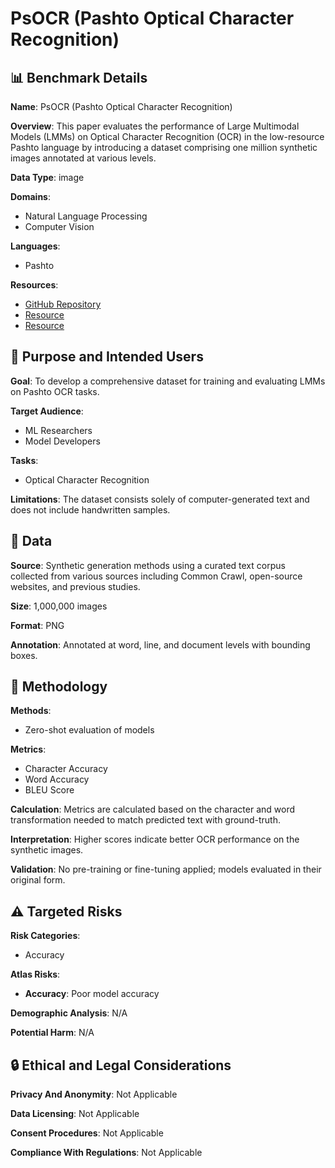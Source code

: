 # PsOCR (Pashto Optical Character Recognition)

## 📊 Benchmark Details

**Name**: PsOCR (Pashto Optical Character Recognition)

**Overview**: This paper evaluates the performance of Large Multimodal Models (LMMs) on Optical Character Recognition (OCR) in the low-resource Pashto language by introducing a dataset comprising one million synthetic images annotated at various levels.

**Data Type**: image

**Domains**:
- Natural Language Processing
- Computer Vision

**Languages**:
- Pashto

**Resources**:
- [GitHub Repository](https://github.com/zirak-ai/PashtoOCR)
- [Resource](https://huggingface.co/datasets/zirak-ai/PashtoOCR)
- [Resource](https://www.kaggle.com/datasets/drijaz/PashtoOCR)

## 🎯 Purpose and Intended Users

**Goal**: To develop a comprehensive dataset for training and evaluating LMMs on Pashto OCR tasks.

**Target Audience**:
- ML Researchers
- Model Developers

**Tasks**:
- Optical Character Recognition

**Limitations**: The dataset consists solely of computer-generated text and does not include handwritten samples.

## 💾 Data

**Source**: Synthetic generation methods using a curated text corpus collected from various sources including Common Crawl, open-source websites, and previous studies.

**Size**: 1,000,000 images

**Format**: PNG

**Annotation**: Annotated at word, line, and document levels with bounding boxes.

## 🔬 Methodology

**Methods**:
- Zero-shot evaluation of models

**Metrics**:
- Character Accuracy
- Word Accuracy
- BLEU Score

**Calculation**: Metrics are calculated based on the character and word transformation needed to match predicted text with ground-truth.

**Interpretation**: Higher scores indicate better OCR performance on the synthetic images.

**Validation**: No pre-training or fine-tuning applied; models evaluated in their original form.

## ⚠️ Targeted Risks

**Risk Categories**:
- Accuracy

**Atlas Risks**:
- **Accuracy**: Poor model accuracy

**Demographic Analysis**: N/A

**Potential Harm**: N/A

## 🔒 Ethical and Legal Considerations

**Privacy And Anonymity**: Not Applicable

**Data Licensing**: Not Applicable

**Consent Procedures**: Not Applicable

**Compliance With Regulations**: Not Applicable
